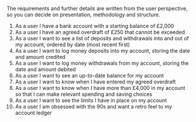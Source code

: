 The requirements and further details are written from the user perspective, so you can
decide on presentation, methodology and structure.

1. As a user I have a bank account with a starting balance of £2,000
2. As a user I have an agreed overdraft of £250 that cannot be exceeded
3. As a user I want to see a list of deposits and withdrawals into and out of my account,
ordered by date (most recent first)
4. As a user I want to log money deposits into my account, storing the date and amount
credited
5. As a user I want to log money withdrawals from my account, storing the date and
amount debited
6. As a user I want to see an up-to-date balance for my account
7. As a user I want to know when I have entered my agreed overdraft
8. As a user I want to know when I have more than £4,000 in my account so that I can
make relevant spending and saving choices
9. As a user I want to see the limits I have in place on my account
10. As a user I am obsessed with the 90s and want a retro feel to my account ledger
